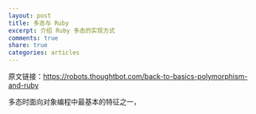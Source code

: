 ```yaml
---
layout: post
title: 多态与 Ruby
excerpt: 介绍 Ruby 多态的实现方式
comments: true
share: true
categories: articles
---
```


原文链接：https://robots.thoughtbot.com/back-to-basics-polymorphism-and-ruby

多态时面向对象编程中最基本的特征之一，